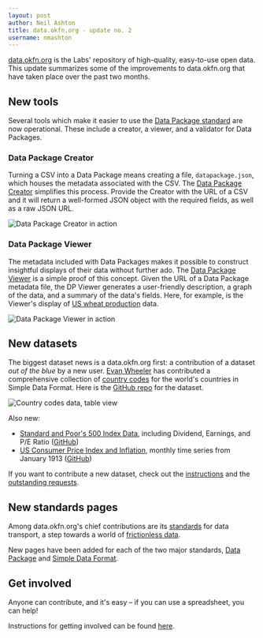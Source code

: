 ```yaml
---
layout: post
author: Neil Ashton
title: data.okfn.org - update no. 2
username: nmashton
---
```


[data.okfn.org][1] is the Labs' repository of high-quality, easy-to-use open data. This update summarizes some of the improvements to data.okfn.org that have taken place over the past two months.

## New tools

Several tools which make it easier to use the [Data Package standard][2] are now operational. These include a creator, a  viewer, and a validator for Data Packages.

### Data Package Creator

Turning a CSV into a Data Package means creating a file, `datapackage.json`, which houses the metadata associated with the CSV. The [Data Package Creator][3] simplifies this process. Provide the Creator with the URL of a CSV and it will return a well-formed JSON object with the required fields, as well as a raw JSON URL.

![Data Package Creator in action][image-1]

### Data Package Viewer

The metadata included with Data Packages makes it possible to construct insightful displays of their data without further ado. The [Data Package Viewer][4] is a simple proof of this concept. Given the URL of a Data Package metadata file, the DP Viewer generates a user-friendly description, a graph of the data, and a summary of the data's fields. Here, for example, is the Viewer's display of [US wheat production][5] data.

![Data Package Viewer in action][image-2]

## New datasets

The biggest dataset news is a data.okfn.org first: a contribution of a dataset *out of the blue* by a new user. [Evan Wheeler][6] has contributed a comprehensive collection of [country codes][7] for the world's countries in Simple Data Format. Here is the [GitHub repo][8] for the dataset.

![Country codes data, table view][image-3]

Also new: 

- [Standard and Poor's 500 Index Data][9], including Dividend, Earnings, and P/E Ratio ([GitHub][10])
- [US Consumer Price Index and Inflation][11], monthly time series from January 1913 ([GitHub][12]) 

If you want to contribute a new dataset, check out the [instructions][13] and the [outstanding requests][14].

## New standards pages

Among data.okfn.org's chief contributions are its [standards][15] for data transport, a step towards a world of [frictionless data][16].

New pages have been added for each of the two major standards, [Data Package][17] and [Simple Data Format][18].

## Get involved

Anyone can contribute, and it's easy – if you can use a spreadsheet, you can help!

Instructions for getting involved can be found [here][19].

[1]:	http://data.okfn.org
[2]:	http://data.okfn.org/standards/data-package
[3]:	http://data.okfn.org/tools/create
[4]:	http://data.okfn.org/tools/view
[5]:	http://data.okfn.org/tools/view?url=https://raw.github.com/rgrp/wheat-us/master/datapackage.json
[6]:	https://github.com/ewheeler
[7]:	http://data.okfn.org/data/country-codes-comprehensive
[8]:	https://github.com/datasets/country-codes-comprehensive
[9]:	http://data.okfn.org/data/s-and-p-500
[10]:	https://github.com/datasets/s-and-p-500
[11]:	http://data.okfn.org/data/cpi-us
[12]:	https://github.com/datasets/cpi-us
[13]:	http://data.okfn.org/about/contribute%23data
[14]:	https://github.com/datasets/registry/issues
[15]:	http://data.okfn.org/standards
[16]:	http://blog.okfn.org/2013/04/24/frictionless-data-making-it-radically-easier-to-get-stuff-done-with-data/
[17]:	http://data.okfn.org/standards/data-package
[18]:	http://data.okfn.org/standards/simple-data-format
[19]:	http://data.okfn.org/about/contribute

[image-1]:	http://farm8.staticflickr.com/7362/9449152387_962624e792.jpg
[image-2]:	http://farm6.staticflickr.com/5340/9449152367_13b33222df.jpg
[image-3]:	http://farm8.staticflickr.com/7324/9451935968_32719167a7.jpg